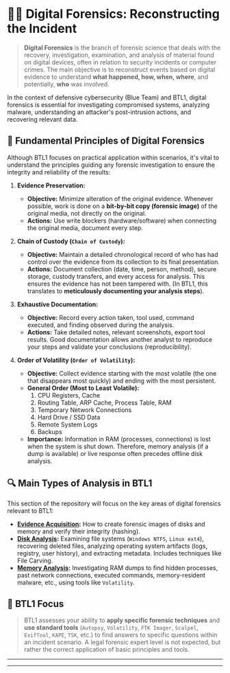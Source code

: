 # 🕵️‍♀️ Digital Forensics: Reconstructing the Incident

> **Digital Forensics** is the branch of forensic science that deals with the recovery, investigation, examination, and analysis of material found on digital devices, often in relation to security incidents or computer crimes. The main objective is to reconstruct events based on digital evidence to understand **what happened, how, when, where**, and potentially, **who** was involved.

In the context of defensive cybersecurity (Blue Team) and BTL1, digital forensics is essential for investigating compromised systems, analyzing malware, understanding an attacker's post-intrusion actions, and recovering relevant data.

## 📜 Fundamental Principles of Digital Forensics

Although BTL1 focuses on practical application within scenarios, it's vital to understand the principles guiding any forensic investigation to ensure the integrity and reliability of the results:

1.  **Evidence Preservation:**
    * **Objective:** Minimize alteration of the original evidence. Whenever possible, work is done on a **bit-by-bit copy (forensic image)** of the original media, not directly on the original.
    * **Actions:** Use write blockers (hardware/software) when connecting the original media, document every step.

2.  **Chain of Custody (`Chain of Custody`):**
    * **Objective:** Maintain a detailed chronological record of who has had control over the evidence from its collection to its final presentation.
    * **Actions:** Document collection (date, time, person, method), secure storage, custody transfers, and every access for analysis. This ensures the evidence has not been tampered with. (In BTL1, this translates to **meticulously documenting your analysis steps**).

3.  **Exhaustive Documentation:**
    * **Objective:** Record every action taken, tool used, command executed, and finding observed during the analysis.
    * **Actions:** Take detailed notes, relevant screenshots, export tool results. Good documentation allows another analyst to reproduce your steps and validate your conclusions (reproducibility).

4.  **Order of Volatility (`Order of Volatility`):**
    * **Objective:** Collect evidence starting with the most volatile (the one that disappears most quickly) and ending with the most persistent.
    * **General Order (Most to Least Volatile):**
        1. CPU Registers, Cache
        2. Routing Table, ARP Cache, Process Table, RAM
        3. Temporary Network Connections
        4. Hard Drive / SSD Data
        5. Remote System Logs
        6. Backups
    * **Importance:** Information in RAM (processes, connections) is lost when the system is shut down. Therefore, memory analysis (if a dump is available) or live response often precedes offline disk analysis.

## 🔍 Main Types of Analysis in BTL1

This section of the repository will focus on the key areas of digital forensics relevant to BTL1:

* **[Evidence Acquisition](./01_Acquisition.md):** How to create forensic images of disks and memory and verify their integrity (hashing).
* **[Disk Analysis](./02_Disk_Analysis/):** Examining file systems (`Windows NTFS`, `Linux ext4`), recovering deleted files, analyzing operating system artifacts (logs, registry, user history), and extracting metadata. Includes techniques like File Carving.
* **[Memory Analysis](./03_Memory_Analysis/):** Investigating RAM dumps to find hidden processes, past network connections, executed commands, memory-resident malware, etc., using tools like `Volatility`.

## 🎯 BTL1 Focus

> BTL1 assesses your ability to **apply specific forensic techniques** and **use standard tools** (`Autopsy`, `Volatility`, `FTK Imager`, `Scalpel`, `ExifTool`, `KAPE`, `TSK`, etc.) to find answers to specific questions within an incident scenario. A legal forensic expert level is not expected, but rather the correct application of basic principles and tools.

---

---

